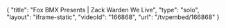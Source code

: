 {
    "title": "Fox BMX Presents | Zack Warden We Live",
    "type": "solo",
    "layout": "iframe-static",
    "videoId": "166868",
    "url": "\/tvpembed\/166868"
}